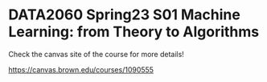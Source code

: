 # DATA2060 Spring23 S01 Machine Learning: from Theory to Algorithms

Check the canvas site of the course for more details!

https://canvas.brown.edu/courses/1090555
